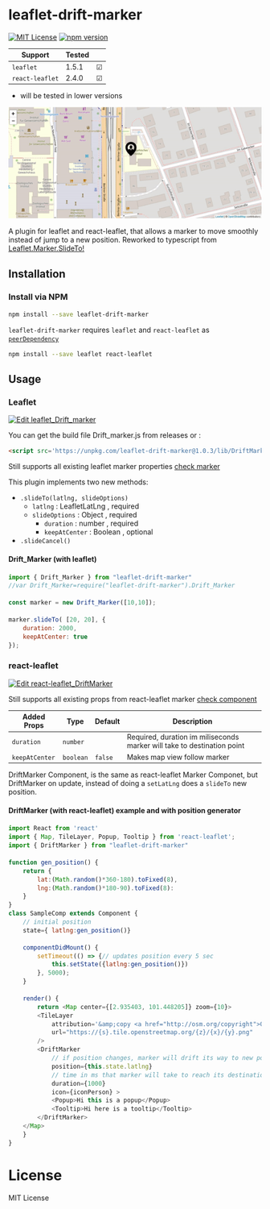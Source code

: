 # leaflet-drift-marker

[![MIT License](https://img.shields.io/badge/license-MIT-brightgreen.svg?style=plastic)](http://opensource.org/licenses/MIT)
[![npm version](https://img.shields.io/badge/npm-v1.0.3-green.svg?style=plastic)](https://www.npmjs.com/package/leaflet-drift-marker)


Support        | Tested |       |     
-------------- | ------ |-------| 
`leaflet`      | 1.5.1  |&#9745;|
`react-leaflet`| 2.4.0  |&#9745;|
* will be tested in lower versions

!["IMG"](./docs/drift_marker.gif "example")

A plugin for leaflet and react-leaflet, that allows a marker to move smoothly instead of jump to a new position. Reworked to typescript from [Leaflet.Marker.SlideTo!](https://gitlab.com/IvanSanchez/Leaflet.Marker.SlideTo)



## Installation

### Install via NPM

```bash
npm install --save leaflet-drift-marker
```

`leaflet-drift-marker` requires `leaflet` and `react-leaflet` as [`peerDependency`](https://docs.npmjs.com/files/package.json#peerdependencies)

```bash
npm install --save leaflet react-leaflet
```


## Usage

### Leaflet

[![Edit leaflet_Drift_marker](https://codesandbox.io/static/img/play-codesandbox.svg)](https://codesandbox.io/s/leafletdriftmarker-qemry?fontsize=14)

You can get the build file Drift_marker.js from releases or :  

```html
<script src='https://unpkg.com/leaflet-drift-marker@1.0.3/lib/DriftMarker/Drift_Marker.js'></script>
```

Still supports all existing leaflet marker properties [check marker](https://leafletjs.com/reference-1.5.0.html#marker)

This plugin implements two new methods:  
* `.slideTo(latlng, slideOptions)` 
    * `latlng` : LeafletLatLng , required  
    * `slideOptions` : Object , required  
        * `duration` : number , required
        * `keepAtCenter` : Boolean , optional 
* `.slideCancel()` 


#### Drift_Marker (with leaflet) 

```javascript
import { Drift_Marker } from "leaflet-drift-marker"
//var Drift_Marker=require("leaflet-drift-marker").Drift_Marker

const marker = new Drift_Marker([10,10]);

marker.slideTo(	[20, 20], {
	duration: 2000,
	keepAtCenter: true
});

```

### react-leaflet

[![Edit react-leaflet_DriftMarker](https://codesandbox.io/static/img/play-codesandbox.svg)](https://codesandbox.io/s/react-leaflet-fm1r3?fontsize=14)

Still supports all existing props from react-leaflet marker [check component](https://react-leaflet.js.org/docs/en/components#marker)

Added Props   | Type     | Default | Description
------------- | -------- | ------- | -------------
`duration`    | `number` | ` `    | Required, duration im miliseconds marker will take to destination point
`keepAtCenter`| `boolean`| `false`    | Makes map view follow marker

DriftMarker Component, is the same as react-leaflet Marker Componet, but DriftMarker on update, instead of doing a `setLatLng` does a `slideTo` new position.  

#### DriftMarker (with react-leaflet) example and with position generator

```javascript
import React from 'react'
import { Map, TileLayer, Popup, Tooltip } from 'react-leaflet';
import { DriftMarker } from "leaflet-drift-marker"

function gen_position() {
    return {
        lat:(Math.random()*360-180).toFixed(8),
        lng:(Math.random()*180-90).toFixed(8):
    }
}
class SampleComp extends Component {
    // initial position
    state={ latlng:gen_position()}

    componentDidMount() {
        setTimeout(() => {// updates position every 5 sec
            this.setState({latlng:gen_position()})
        }, 5000);
    }

    render() {
        return <Map center={[2.935403, 101.448205]} zoom={10}>
        <TileLayer
            attribution='&amp;copy <a href="http://osm.org/copyright">OpenStreetMap</a> contributors'
            url="https://{s}.tile.openstreetmap.org/{z}/{x}/{y}.png"
        />
        <DriftMarker
            // if position changes, marker will drift its way to new position
            position={this.state.latlng}
            // time in ms that marker will take to reach its destination
            duration={1000}
            icon={iconPerson} >
            <Popup>Hi this is a popup</Popup>
            <Tooltip>Hi here is a tooltip</Tooltip>
        </DriftMarker>
    </Map>
    }
}
```

# License

MIT License
